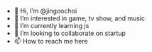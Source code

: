 - 👋 Hi, I’m @jingoochoi
- 👀 I’m interested in game, tv show, and music
- 🌱 I’m currently learning js
- 💞️ I’m looking to collaborate on startup
- 📫 How to reach me here

<!---
jingoochoi/jingoochoi is a ✨ special ✨ repository because its `README.md` (this file) appears on your GitHub profile.
You can click the Preview link to take a look at your changes.
--->
